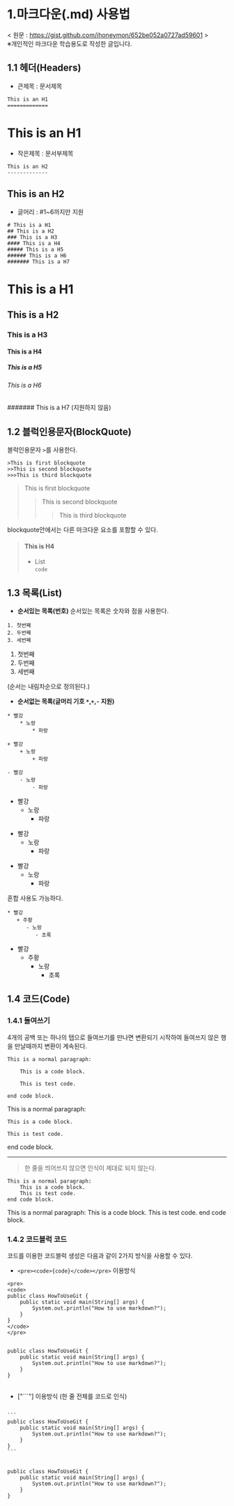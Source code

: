 1.마크다운(.md) 사용법
====================
< 원문 : https://gist.github.com/ihoneymon/652be052a0727ad59601 >   
※개인적인 마크다운 학습용도로 작성한 글입니다.

1.1 헤더(Headers)
-----------------
* 큰제목 : 문서제목

```
This is an H1
=============
```

This is an H1
=============

* 작은제목 : 문서부제목
```
This is an H2
-------------
```

This is an H2
-------------

* 글머리 : #1~6까지만 지원
```
# This is a H1
## This is a H2
### This is a H3
#### This is a H4
##### This is a H5
###### This is a H6
####### This is a H7
```


# This is a H1
## This is a H2
### This is a H3
#### This is a H4
##### This is a H5
###### This is a H6   
####### This is a H7 (지원하지 않음)

1.2 블럭인용문자(BlockQuote)
----------------------------
블럭인용문자 ```>```를 사용한다.
```
>This is first blockquote
>>This is second blockquote
>>>This is third blockquote
```


>This is first blockquote
>>This is second blockquote
>>>This is third blockquote

blockquote안에서는 다른 마크다운 요소를 포함할 수 있다.

>#### This is H4
>* List   
>```code```

1.3 목록(List)
---------------
* **순서있는 목록(번호)**
순서있는 목록은 숫자와 점을 사용한다.
```
1. 첫번째
2. 두번째
3. 세번째
```

1. 첫번째
2. 두번째
3. 세번째

(순서는 내림차순으로 정의된다.)

* **순서없는 목록(글머리 기호 ```*```,```+```,```-``` 지원)**
```
* 빨강   
    * 노랑
        * 파랑
    
+ 빨강
    + 노랑
        + 파랑

- 빨강
    - 노랑
        - 파랑
```
* 빨강   
    * 노랑
        * 파랑
    
+ 빨강
    + 노랑
        + 파랑

- 빨강
    - 노랑
        - 파랑

혼합 사용도 가능하다.
```
* 빨강
   + 주황
      - 노랑
         - 초록
```
* 빨강
    + 주황
        - 노랑
            - 초록

1.4 코드(Code)
--------------
### 1.4.1 들여쓰기
4개의 공백 또는 하나의 탭으로 들여쓰기를 만나면 변환되기 시작하여 들여쓰지 않은 행을 만날때까지 변환이 계속된다.
```
This is a normal paragraph:   

    This is a code block.
    
    This is test code.
   
end code block.
```

   
This is a normal paragraph:

    This is a code block.
    
    This is test code.
   
end code block.

-------------------------
> 한 줄을 띄어쓰지 않으면 인식이 제대로 되지 않는다.
```
This is a normal paragraph:
    This is a code block.
    This is test code.
end code block.
```

   
This is a normal paragraph:
    This is a code block.
    This is test code.
end code block.

### 1.4.2 코드블럭 코드
코드를 이용한 코드블럭 생성은 다음과 같이 2가지 방식을 사용할 수 있다.

* ```<pre><code>{code}</code></pre>``` 이용방식
```
<pre>
<code>
public class HowToUseGit {
    public static void main(String[] args) {
        System.out.println("How to use markdown?");
    }
}
</code>
</pre>
```
<pre>
<code>
public class HowToUseGit {
    public static void main(String[] args) {
        System.out.println("How to use markdown?");
    }
}
</code>
</pre>

* ["```"] 이용방식 (한 줄 전체를 코드로 인식)
<pre>
<code>
```
public class HowToUseGit {
    public static void main(String[] args) {
        System.out.println("How to use markdown?");
    }
}
```
</code>
</pre>

```
public class HowToUseGit {
    public static void main(String[] args) {
        System.out.println("How to use markdown?");
    }
}
```
